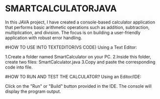 # SMARTCALCULATORJAVA
In this JAVA project, I have created a console-based calculator application that performs basic arithmetic operations such as addition, subtraction, multiplication, and division. The focus is on building a user-friendly application with robust error handling.

#HOW TO USE INTO TEXTEDITOR(VS CODE)
Using a Text Editor:

1.Create a folder named SmartCalculator on your PC.
2.Inside this folder, create two files:
SmartCalculator.java
3.Copy and paste the corresponding code into file.


#HOW TO RUN AND TEST THE CALCULATOR?
Using an Editor/IDE:

Click on the "Run" or "Build" button provided in the IDE.
The console will display the program output.

